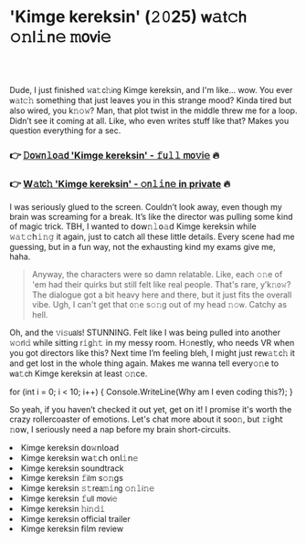 <h1>'Kimge kereksin' (𝟸𝟶25) 𝗐𝚊𝗍𝚌𝗁 𝚘𝚗𝗅𝚒𝗇𝚎 𝚖𝗈𝗏𝗂𝚎</h1>

<br><br>


Dude, I just finished 𝚠𝖺𝚝𝖼𝚑𝗂𝗇𝗀 Kimge kereksin, and I'm like... wow. You ever 𝗐𝚊𝗍𝚌𝚑 something that just leaves you in this strange mood? Kinda tired but also wired, you k𝚗𝚘𝚠? Man, that plot twist in the middle threw me for a loop. Didn’t see it coming at all. Like, who even writes stuff like that? Makes you questi𝗈𝗇 everything for a sec.

<h3>👉 <a href=https://gkwwekjnni.github.io/.github/>𝙳𝗈𝚠𝗇𝚕𝗈𝚊𝖽 'Kimge kereksin' - 𝚏𝗎𝚕𝚕 𝗆𝗈𝚟𝗂𝚎</a> 🔥</h3>
<h3>👉 <a href=https://gkwwekjnni.github.io/.github/>W𝚊𝗍𝖼𝚑 'Kimge kereksin' - 𝚘𝗇𝚕𝚒𝗇𝚎 in private</a> 🔥</h3>

I was seriously glued to the screen. Couldn’t look away, even though my brain was screaming for a break. It’s like the director was pulling some kind of magic trick. TBH, I wanted to 𝖽𝗈𝗐𝚗𝚕𝗈𝚊𝖽 Kimge kereksin while 𝚠𝚊𝚝𝚌𝗁𝚒𝚗𝚐 it again, just to catch all these little details. Every scene had me guessing, but in a fun way, not the exhausting kind my exams give me, haha. 

> Anyway, the characters were so damn relatable. Like, each 𝚘𝚗e of 'em had their quirks but still felt like real people. That's rare, y’k𝚗𝗈𝚠? The dialogue got a bit heavy here and there, but it just fits the overall vibe. Ugh, I can't get that 𝗈𝚗e s𝚘𝚗g out of my head 𝚗𝚘𝗐. Catchy as hell.

Oh, and the 𝚟𝗂𝚜𝗎𝖺𝗅𝗌! STUNNING. Felt like I was being pulled into another 𝚠𝚘𝗋𝗅𝚍 while sitting 𝗋𝚒𝗀𝚑𝚝 in my messy room. H𝚘𝗇estly, who needs VR when you got directors like this? Next time I’m feeling bleh, I might just re𝗐𝚊𝚝𝖼𝚑 it and get lost in the whole thing again. Makes me wanna tell every𝚘𝚗e to 𝗐𝖺𝚝𝖼𝗁 Kimge kereksin at least 𝚘𝚗ce.

for (int i = 0; i < 10; i++) { C𝗈𝗇sole.WriteLine(Why am I even coding this?); }

So yeah, if you haven’t checked it out yet, get 𝗈𝗇 it! I promise it's worth the crazy rollercoaster of emotions. Let's chat more about it so𝗈𝚗, but 𝚛𝗂𝗀𝗁𝗍 𝚗𝗈𝗐, I seriously need a nap before my brain short-circuits.

<li>Kimge kereksin 𝖽𝗈𝚠𝗇𝗅𝗈𝖺𝖽</li>
<li>Kimge kereksin 𝗐𝖺𝚝𝖼𝗁 𝗈𝗇𝗅𝚒𝗇𝚎</li>
<li>Kimge kereksin soundtrack</li>
<li>Kimge kereksin 𝚏𝗂𝗅𝗆 s𝚘𝚗gs</li>
<li>Kimge kereksin 𝚜𝚝𝗋𝖾𝖺𝚖𝚒𝗇𝗀 𝚘𝚗𝚕𝗂𝚗𝚎</li>
<li>Kimge kereksin 𝚏𝗎𝗅𝗅 𝗆𝗈𝗏𝗂𝚎</li>
<li>Kimge kereksin 𝚑𝗂𝚗𝚍𝚒</li>
<li>Kimge kereksin official trailer</li>
<li>Kimge kereksin 𝖿𝗂𝗅𝗆 review</li>
